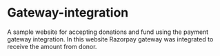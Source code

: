# Gateway-integration
A sample website for accepting donations and fund using the payment gateway integration. In this website Razorpay gateway was integrated to receive the amount from donor.

